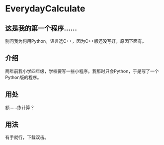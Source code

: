 # EverydayCalculate
## 这是我的第一个程序......
别问我为何用Python，语言选C++，因为C++版还没写好，原因下面有。
## 介绍
两年前我小学四年级，学校要写一些小程序。我那时只会Python，于是写了一个Python版的程序。
## 用处
额......练计算？
## 用法
有手就行，下载双击。
